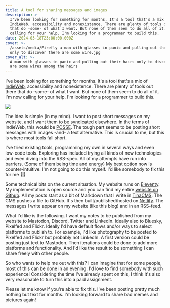 ```yaml
---
title: A tool for sharing messages and images
description: >-
  I've been looking for something for months. It's a tool that's a mix of
  IndieWeb, accessibility and nonexistence. There are plenty of tools out there
  that do -some- of what I want. But none of them seem to do all of it. I'm now
  calling for your help. I'm looking for a programmer to build this.
date: 2024-03-18T23:00:00.000Z
cover: >-
  /assets/media/Firefly a man with glasses in panic and pulling out their hairs
  only to discover there are some wire.jpg
cover_alt: >-
  A man with glasses in panic and pulling out their hairs only to discover there
  are some wires among the hairs
---
```


I've been looking for something for months. It's a tool that's a mix of [IndieWeb](https://indieweb.org/), accessibility and nonexistence. There are plenty of tools out there that do -some- of what I want. But none of them seem to do all of it. I'm now calling for your help. I'm looking for a programmer to build this.

![](</assets/media/Firefly a man with glasses in panic and pulling out their hairs only to discover there are some wire.jpg>)

The idea is simple (in my mind). I want to post short messages on my website, and I want them to be syndicated elsewhere. In the terms of IndieWeb, this would be [POSSE](https://indieweb.org/POSSE). The tough part seems to be posting short messages with images -and- a text alternative. This is crucial to me, but this is where most tools fall short.

I've tried existing tools, programming my own in several ways and even low-code tools. Exploring has included trying all kinds of new technologies and even diving into the RSS-spec. All of my attempts have run into barriers. (Some of them being time and energy) My best option now is counter-intuitive. I'm not going to do this myself. I'd like somebody to fix this for me 🤞🏿

Some technical bits on the current situation. My website runs on [Eleventy](https://www.11ty.dev/). My implementation is open source and you can find my entire [website on Github](https://github.com/erikkroes/erikkroes-nl).
All my posts start as a bit of Markdown that I write in [TinaCMS](https://tina.io/). The CMS pushes a file to GitHub. It's then built/published/hosted on [Netlify](netlify.com). The messages I write appear on my website (like this blog) and in an RSS-feed.

What I'd like is the following. I want my notes to be published from my website to Mastodon, Discord, Twitter and LinkedIn. Ideally also to Bluesky, Pixelfed and Flickr. Ideally I'd have default flows and/or ways to select platforms to publish to.
For example, I'd like photography to be posted to Pixelfed and Flickr but probably not LinkedIn.
A first version could be posting just text to Mastodon. Then iterations could be done to add more platforms and functionality. And I'd like the result to be something I can share freely with other people.

So who wants to help me out with this? I can imagine that for some people, most of this can be done in an evening. I'd love to find somebody with such experience!
Considering the time I've already spent on this, I think it's also very reasonable to turn this into a paid assignment.

Please let me know if you're able to fix this. I've been posting pretty much nothing but text for months. I'm looking forward to share bad memes and pictures again!
